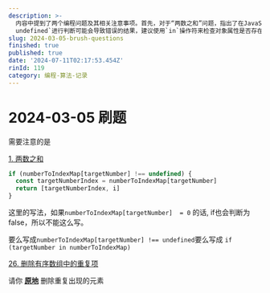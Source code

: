 ```yaml
---
description: >-
  内容中提到了两个编程问题及其相关注意事项。首先，对于“两数之和”问题，指出了在JavaScript代码中，如果`numberToIndexMap[targetNumber]`的值为0时，使用`!==
  undefined`进行判断可能会导致错误的结果，建议使用`in`操作符来检查对象属性是否存在。其次，提到了“删除有序数组中的重复项”问题，强调了需要原地删除重复元素，即不使用额外的空间。
slug: 2024-03-05-brush-questions
finished: true
published: true
date: '2024-07-11T02:17:53.454Z'
rinId: 119
category: 编程-算法-记录
---
```


# 2024-03-05 刷题

需要注意的是

[1. 两数之和](https://leetcode.cn/problems/two-sum/)

```js
if (numberToIndexMap[targetNumber] !== undefined) {
  const targetNumberIndex = numberToIndexMap[targetNumber]
  return [targetNumberIndex, i]
}
```

这里的写法，如果`numberToIndexMap[targetNumber]  = 0` 的话, if也会判断为false，所以不能这么写。

要么写成`numberToIndexMap[targetNumber] !== undefined`要么写成 `if (targetNumber in numberToIndexMap)`

[26. 删除有序数组中的重复项](https://leetcode.cn/problems/remove-duplicates-from-sorted-array/)

请你 **[原地](http://baike.baidu.com/item/%E5%8E%9F%E5%9C%B0%E7%AE%97%E6%B3%95)** 删除重复出现的元素
